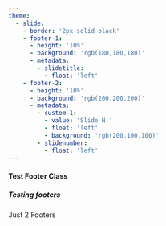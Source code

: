 ```yaml
---
theme:
  - slide:
    - border: '2px solid black'
    - footer-1:
      - height: '10%'
      - background: 'rgb(180,180,180)'
      - metadata:
        - slidetitle:
          - float: 'left'
    - footer-2:
      - height: '10%'
      - background: 'rgb(200,200,200)'
      - metadata:
        - custom-1:
          - value: 'Slide N.'
          - float: 'left'
          - background: 'rgb(200,100,100)'
        - slidenumber:
          - float: 'left'
---
```


#### Test Footer Class

##### Testing footers

Just 2 Footers
